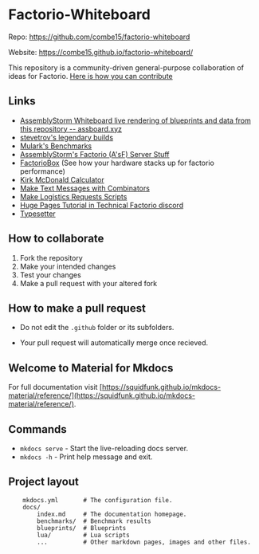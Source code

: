 # Factorio-Whiteboard

Repo: https://github.com/combe15/factorio-whiteboard

Website: https://combe15.github.io/factorio-whiteboard/

This repository is a community-driven general-purpose collaboration of ideas for Factorio. [Here is how you can contribute](#how-to-collaborate)

## Links

- [AssemblyStorm Whiteboard live rendering of blueprints and data from this repository -- assboard.xyz](https://assboard.xyz)
- [stevetrov's legendary builds](https://gist.github.com/stevetrov)
- [Mulark's Benchmarks](https://mulark.github.io/test-index.html)
- [AssemblyStorm's Factorio (A'sF) Server Stuff](assemblystorm.html)
- [FactorioBox](https://factoriobox.1au.us) (See how your hardware stacks up for factorio performance)
- [Kirk McDonald Calculator](https://kirkmcdonald.github.io/calc.html)
- [Make Text Messages with Combinators](https://combe15.github.io/factorio-text-to-constant-combinator/)
- [Make Logistics Requests Scripts](https://github.com/flbuddymooreiv/factorio-logistics-requests)
- [Huge Pages Tutorial in Technical Factorio discord](https://discord.com/channels/579345487371567105/579346716243787782/841504803258499072)
- [Typesetter](https://combe15.github.io/factorio-whiteboard/typesetter/)

## How to collaborate

1. Fork the repository
1. Make your intended changes
1. Test your changes
1. Make a pull request with your altered fork

## How to make a pull request

- Do not edit the `.github` folder or its subfolders.

- Your pull request will automatically merge once recieved.

## Welcome to Material for Mkdocs

For full documentation visit [https://squidfunk.github.io/mkdocs-material/reference/](https://squidfunk.github.io/mkdocs-material/reference/).

## Commands

- `mkdocs serve` - Start the live-reloading docs server.
- `mkdocs -h` - Print help message and exit.

## Project layout

```
    mkdocs.yml       # The configuration file.
    docs/
        index.md     # The documentation homepage.
        benchmarks/  # Benchmark results
        blueprints/  # Blueprints
        lua/         # Lua scripts
        ...          # Other markdown pages, images and other files.
```
